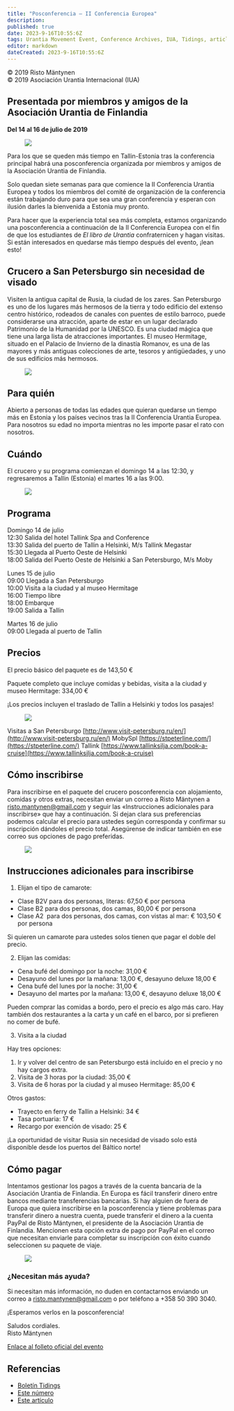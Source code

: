 ```yaml
---
title: "Posconferencia – II Conferencia Europea"
description: 
published: true
date: 2023-9-16T10:55:6Z
tags: Urantia Movement Event, Conference Archives, IUA, Tidings, article
editor: markdown
dateCreated: 2023-9-16T10:55:6Z
---
```


<p class="v-card v-sheet theme--light grey lighten-3 px-2">© 2019 Risto Mäntynen<br>© 2019 Asociación Urantia Internacional (IUA)</p>


## Presentada por miembros y amigos de la Asociación Urantia de Finlandia

**Del 14 al 16 de julio de 2019**

<figure id="Figure_1" class="image urantiapedia">
<img src="/image/article/IUA_Tidings/rewrite_baltic-2.jpg">
</figure>

Para los que se queden más tiempo en Tallin-Estonia tras la conferencia principal habrá una posconferencia organizada por miembros y amigos de la Asociación Urantia de Finlandia.

Solo quedan siete semanas para que comience la II Conferencia Urantia Europea y todos los miembros del comité de organización de la conferencia están trabajando duro para que sea una gran conferencia y esperan con ilusión darles la bienvenida a Estonia muy pronto.

Para hacer que la experiencia total sea más completa, estamos organizando una posconferencia a continuación de la II Conferencia Europea con el fin de que los estudiantes de _El libro de Urantia_ confraternicen y hagan visitas. Si están interesados en quedarse más tiempo después del evento, ¡lean esto!

## Crucero a San Petersburgo sin necesidad de visado

Visiten la antigua capital de Rusia, la ciudad de los zares. San Petersburgo es uno de los lugares más hermosos de la tierra y todo edificio del extenso centro histórico, rodeados de canales con puentes de estilo barroco, puede considerarse una atracción, aparte de estar en un lugar declarado Patrimonio de la Humanidad por la UNESCO. Es una ciudad mágica que tiene una larga lista de atracciones importantes. El museo Hermitage, situado en el Palacio de Invierno de la dinastía Romanov, es una de las mayores y más antiguas colecciones de arte, tesoros y antigüedades, y uno de sus edificios más hermosos.

<figure id="Figure_2" class="image urantiapedia">
<img src="/image/article/IUA_Tidings/Picture1-706x236.jpg">
</figure>

## Para quién

Abierto a personas de todas las edades que quieran quedarse un tiempo más en Estonia y los países vecinos tras la II Conferencia Urantia Europea. Para nosotros su edad no importa mientras no les importe pasar el rato con nosotros.

## Cuándo

El crucero y su programa comienzan el domingo 14 a las 12:30, y regresaremos a Tallin (Estonia) el martes 16 a las 9:00.

<figure id="Figure_3" class="image urantiapedia">
<img src="/image/article/IUA_Tidings/earlybird.jpg">
</figure>

## Programa

Domingo 14 de julio  
12:30 Salida del hotel Tallink Spa and Conference  
13:30 Salida del puerto de Tallin a Helsinki, M/s Tallink Megastar  
15:30 Llegada al Puerto Oeste de Helsinki  
18:00 Salida del Puerto Oeste de Helsinki a San Petersburgo, M/s Moby

Lunes 15 de julio  
09:00 Llegada a San Petersburgo  
10:00 Visita a la ciudad y al museo Hermitage  
16:00 Tiempo libre  
18:00 Embarque  
19:00 Salida a Tallin

Martes 16 de julio  
09:00 Llegada al puerto de Tallin

## Precios

El precio básico del paquete es de 143,50 €

Paquete completo que incluye comidas y bebidas, visita a la ciudad y museo Hermitage: 334,00 €

¡Los precios incluyen el traslado de Tallin a Helsinki y todos los pasajes!

<figure id="Figure_4" class="image urantiapedia">
<img src="/image/article/IUA_Tidings/Price-list-2019-Post-Conference.jpg">
</figure>

Visitas a San Petersburgo                    [http://www.visit-petersburg.ru/en/](http://www.visit-petersburg.ru/en/)
MobySpl                                     [https://stpeterline.com/](https://stpeterline.com/)
Tallink                                         [https://www.tallinksilja.com/book-a-cruise](https://www.tallinksilja.com/book-a-cruise)

## Cómo inscribirse

Para inscribirse en el paquete del crucero posconferencia con alojamiento, comidas y otros extras, necesitan enviar un correo a Risto Mäntynen a [risto.mantynen@gmail.com](mailto:risto.mantynen@gmail.com) y seguir las «Instrucciones adicionales para inscribirse» que hay a continuación. Si dejan clara sus preferencias podemos calcular el precio para ustedes según corresponda y confirmar su inscripción dándoles el precio total. Asegúrense de indicar también en ese correo sus opciones de pago preferidas.

<figure id="Figure_5" class="image urantiapedia">
<img src="/image/article/IUA_Tidings/S1704-14-Megastar-706x576.jpg">
</figure>

## Instrucciones adicionales para inscribirse

1. Elijan el tipo de camarote:

- Clase B2V para dos personas, literas: 67,50 € por persona
- Clase B2 para dos personas, dos camas, 80,00 € por persona
- Clase A2  para dos personas, dos camas, con vistas al mar: € 103,50 € por persona

Si quieren un camarote para ustedes solos tienen que pagar el doble del precio.

2. Elijan las comidas:

- Cena bufé del domingo por la noche: 31,00 €
- Desayuno del lunes por la mañana: 13,00 €, desayuno deluxe 18,00 €
- Cena bufé del lunes por la noche: 31,00 €
- Desayuno del martes por la mañana: 13,00 €, desayuno deluxe 18,00 €

Pueden comprar las comidas a bordo, pero el precio es algo más caro. Hay también dos restaurantes a la carta y un café en el barco, por si prefieren no comer de bufé.

3. Visita a la ciudad

Hay tres opciones:

1. Ir y volver del centro de san Petersburgo está incluido en el precio y no hay cargos extra.
2. Visita de 3 horas por la ciudad: 35,00 €
3. Visita de 6 horas por la ciudad y al museo Hermitage: 85,00 €

Otros gastos:

- Trayecto en ferry de Tallin a Helsinki: 34 €
- Tasa portuaria: 17 €
- Recargo por exención de visado: 25 €

¡La oportunidad de visitar Rusia sin necesidad de visado solo está disponible desde los puertos del Báltico norte!

## Cómo pagar

Intentamos gestionar los pagos a través de la cuenta bancaria de la Asociación Urantia de Finlandia. En Europa es fácil transferir dinero entre bancos mediante transferencias bancarias. Si hay alguien de fuera de Europa que quiera inscribirse en la posconferencia y tiene problemas para transferir dinero a nuestra cuenta, puede transferir el dinero a la cuenta PayPal de Risto Mäntynen, el presidente de la Asociación Urantia de Finlandia. Mencionen esta opción extra de pago por PayPal en el correo que necesitan enviarle para completar su inscripción con éxito cuando seleccionen su paquete de viaje.

<figure id="Figure_6" class="image urantiapedia">
<img src="/image/article/IUA_Tidings/Updates-Picture-e1514901782268.jpg">
</figure>

### ¿Necesitan más ayuda?

Si necesitan más información, no duden en contactarnos enviando un correo a [risto.mantynen@gmail.com](mailto:risto.mantynen@gmail.com) o por teléfono a +358 50 390 3040.

¡Esperamos verlos en la posconferencia!

Saludos cordiales.  
Risto Mäntynen

[Enlace al folleto oficial del evento](https://urantia-association.org/wp-content/uploads/2019/05/UB-Tallinn-2019-Post-Conference-Event-St-Petersburg-Cruise-JAN.pdf)

## Referencias

- [Boletín Tidings](https://urantia-association.org/acerca-del-boletin-tidings/?lang=es)
- [Este número](https://urantia-association.org/newsletter/tidings-junio-2019/?lang=es)
- [Este artículo](https://urantia-association.org/posconferencia-ii-conferencia-europea/?lang=es)

